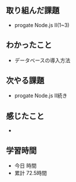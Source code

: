 ## 取り組んだ課題
- progate Node.js Ⅱ(1~3)
## わかったこと
- データベースの導入方法
## 次やる課題
- progate Node.js Ⅱ続き
## 感じたこと
- 
## 学習時間
- 今日 時間
- 累計 72.5時間
